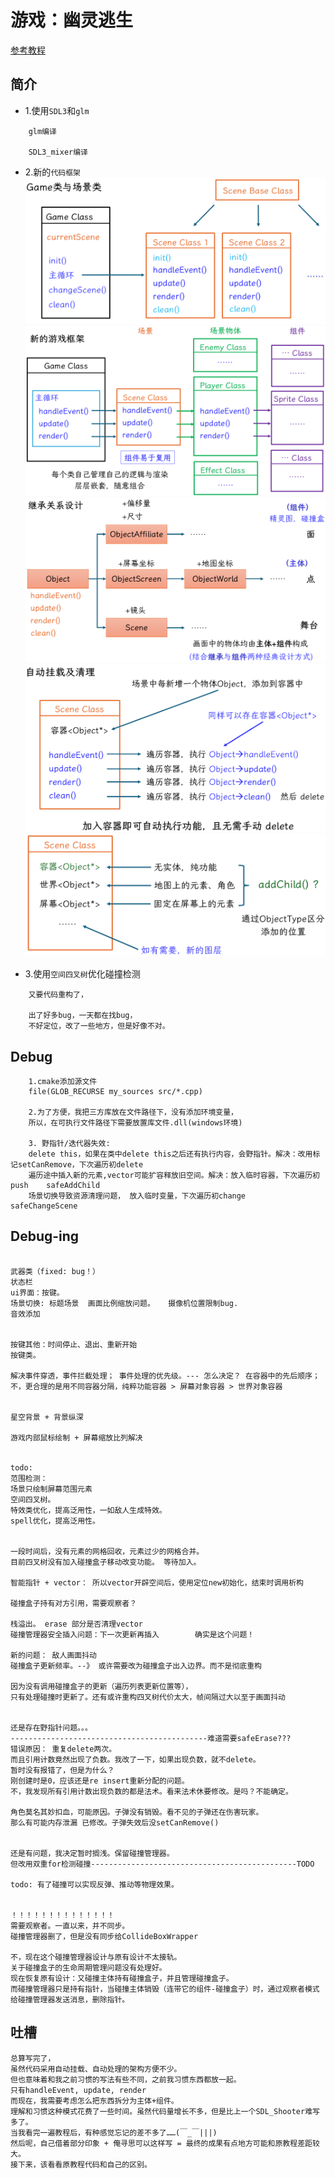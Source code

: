 # 游戏：幽灵逃生

[参考教程](https://cppgamedev.top/courses/modular-ghost-escape)

## 简介

- 1.使用`SDL3`和`glm`
```
    glm编译

    SDL3_mixer编译
```
- 2.新的`代码框架`
![游戏框架设计](showing/03-游戏框架设计1.png)
![游戏框架设计](showing/03-游戏框架设计3.png)
![游戏框架设计](showing/03-游戏框架设计4.png)
![游戏框架设计](showing/03-游戏框架设计5.png)
![游戏框架设计](showing/08-自动挂载功能2.png)

- 3.使用`空间四叉树`优化碰撞检测
```
    又要代码重构了，

	出了好多bug，一天都在找bug，
	不好定位，改了一些地方，但是好像不对。
```

## Debug
```
    1.cmake添加源文件
    file(GLOB_RECURSE my_sources src/*.cpp)

    2.为了方便，我把三方库放在文件路径下，没有添加环境变量，
    所以，在可执行文件路径下需要放置库文件.dll(windows环境)

    3. 野指针/迭代器失效: 
    delete this，如果在类中delete this之后还有执行内容，会野指针。解决：改用标记setCanRemove，下次遍历初delete  
    遍历途中插入新的元素,vector可能扩容释放旧空间。解决：放入临时容器，下次遍历初push    safeAddChild
    场景切换导致资源清理问题， 放入临时变量，下次遍历初change    safeChangeScene
```

## Debug-ing
```

武器类（fixed: bug！） 
状态栏
ui界面：按键。 
场景切换: 标题场景	画面比例缩放问题。	摄像机位置限制bug.
音效添加


按键其他：时间停止、退出、重新开始
按键类。	

解决事件穿透，事件拦截处理； 事件处理的优先级。--- 怎么决定？ 在容器中的先后顺序； 
不，更合理的是用不同容器分隔，纯粹功能容器 > 屏幕对象容器 > 世界对象容器


星空背景 + 背景纵深

游戏内部鼠标绘制 + 屏幕缩放比列解决


todo:
范围检测：
场景只绘制屏幕范围元素
空间四叉树。
特效类优化，提高泛用性，一如敌人生成特效。
spell优化，提高泛用性。


一段时间后，没有元素的网格回收，元素过少的网格合并。
目前四叉树没有加入碰撞盒子移动改变功能。 等待加入。

智能指针 + vector： 所以vector开辟空间后，使用定位new初始化，结束时调用析构

碰撞盒子持有对方引用，需要观察者？

栈溢出。 erase 部分是否清理vector
碰撞管理器安全插入问题：下一次更新再插入		确实是这个问题！

新的问题： 敌人画面抖动
碰撞盒子更新频率。--》 或许需要改为碰撞盒子出入边界。而不是彻底重构

因为没有调用碰撞盒子的更新（遍历列表更新位置等），
只有处理碰撞时更新了。还有或许重构四叉树代价太大，帧间隔过大以至于画面抖动


还是存在野指针问题。。。
--------------------------------------------难道需要safeErase???
错误原因： 重复delete两次。
而且引用计数竟然出现了负数。我改了一下，如果出现负数，就不delete。
暂时没有报错了，但是为什么？
刚创建时是0，应该还是re insert重新分配的问题。
不，我发现所有引用计数出现负数的都是法术。看来法术休要修改。是吗？不能确定。

角色莫名其妙扣血，可能原因。子弹没有销毁。看不见的子弹还在伤害玩家。
那么有可能内存泄漏 已修改。子弹失效后没setCanRemove()


还是有问题，我决定暂时搁浅。保留碰撞管理器。
但改用双重for检测碰撞----------------------------------------------TODO

todo: 有了碰撞可以实现反弹、推动等物理效果。


！！！！！！！！！！！！！！
需要观察者。一直以来，并不同步。
碰撞管理器删了，但是没有同步给CollideBoxWrapper

不，现在这个碰撞管理器设计与原有设计不太接轨。
关于碰撞盒子的生命周期管理问题没有处理好。
现在恢复原有设计：又碰撞主体持有碰撞盒子，并且管理碰撞盒子。
而碰撞管理器只是持有指针，当碰撞主体销毁（连带它的组件-碰撞盒子）时，通过观察者模式给碰撞管理器发送消息，删除指针。

```


## 吐槽
```
总算写完了，
虽然代码采用自动挂载、自动处理的架构方便不少。
但也意味着和我之前习惯的写法有些不同，之前我习惯东西都放一起。
只有handleEvent, update, render
而现在，我需要考虑怎么把东西拆分为主体+组件。
理解和习惯这种模式花费了一些时间。虽然代码量增长不多，但是比上一个SDL_Shooter难写多了。
当我看完一遍教程后，有种感觉忘记的差不多了……(￣_￣|||)
然后呢，自己借着部分印象 + 俺寻思可以这样写 = 最终的成果有点地方可能和原教程差距较大。
接下来，该看看原教程代码和自己的区别。
```